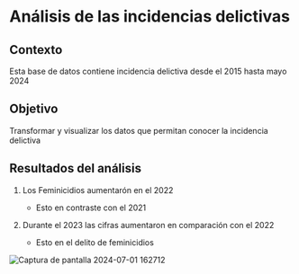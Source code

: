# Análisis de las incidencias delictivas

## Contexto
Esta base de datos contiene incidencia delictiva desde el 2015 hasta mayo 2024 


## Objetivo
Transformar y visualizar los datos que permitan conocer la incidencia delictiva

## Resultados del análisis
1. Los Feminicidios aumentarón en el 2022
   - Esto en contraste con el 2021
  
2. Durante el 2023 las cifras aumentaron en comparación con el 2022
   - Esto en el delito de feminicidios 

![Captura de pantalla 2024-07-01 162712](https://github.com/Anaisahd/MicrosoftExcel/assets/174209100/b7ab00b9-2740-4fde-8829-c7ab2f9413b2)
